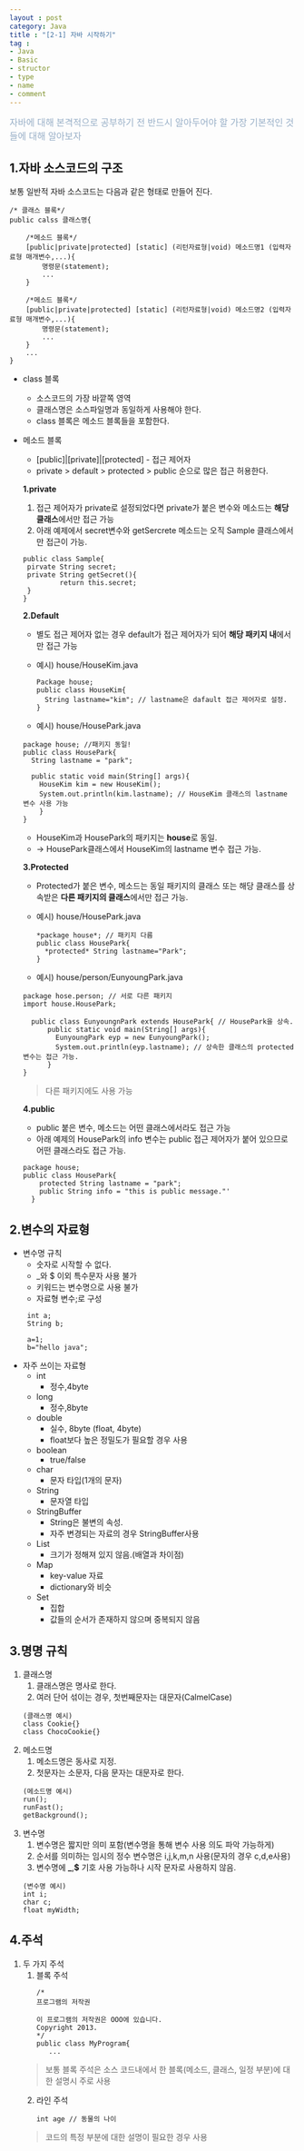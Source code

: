```yaml
---
layout : post
category: Java
title : "[2-1] 자바 시작하기"
tag :
- Java
- Basic
- structor
- type
- name
- comment
---
```

<font color='#98AFC7' size=3>자바에 대해 본격적으로 공부하기 전 반드시 알아두어야 할 가장 기본적인 것들에 대해 알아보자</font>

1.자바 소스코드의 구조
---
보통 일반적 자바 소스코드는 다음과 같은 형태로 만들어 진다.
```
/* 클래스 블록*/
public calss 클래스명{
    
    /*메소드 블록*/
    [public|private|protected] [static] (리턴자료형|void) 메소드명1 (입력자료형 매개변수,...){
        명령문(statement);
        ...
    }
    
    /*메소드 블록*/
    [public|private|protected] [static] (리턴자료형|void) 메소드명2 (입력자료형 매개변수,...){
        명령문(statement);
        ...
    }
    ...
}    
```
* class 블록
  - 소스코드의 가장 바깥쪽 영역
  - 클래스명은 소스파일명과 동일하게 사용해야 한다.
  - class 블록은 메소드 블록들을 포함한다.
* 메소드 블록  
  * [public]|[private]|[protected] - 접근 제어자
  * private > default > protected > public 순으로 많은 접근 허용한다.  
  
  **1.private**
     1. 접근 제어자가 private로 설정되었다면 private가 붙은 변수와 메소드는 **해당 클래스**에서만 접근 가능
     2. 아래 예제에서 secret변수와 getSercrete 메소드는 오직 Sample 클래스에서만 접근이 가능.
     ```
     public class Sample{
      pirvate String secret;
      private String getSecret(){  
              return this.secret;
      }
     }
  ```
  
  **2.Default**
  * 별도 접근 제어자 없는 경우 default가 접근 제어자가 되어 **해당 패키지 내**에서만 접근 가능  
  * 예시) house/HouseKim.java
    ```
    Package house;
    public class HouseKim{
      String lastname="kim"; // lastname은 dafault 접근 제어자로 설정.
    }
    ```
    
  * 예시) house/HousePark.java
  ```
  package house; //패키지 동일!
  public class HousePark{
    String lastname = "park";
    
    public static void main(String[] args){
      HouseKim kim = new HouseKim();
      System.out.println(kim.lastname); // HouseKim 클래스의 lastname 변수 사용 가능 
      }
  }
  ```
  * HouseKim과 HousePark의 패키지는 **house**로 동일.
  * -> HousePark클래스에서 HouseKim의 lastname 변수 접근 가능.  
  

  **3.Protected**
  * Protected가 붙은 변수, 메소드는 동일 패키지의 클래스 또는 해당 클래스를 상속받은 **다른 패키지의 클래스**에서만 접근 가능.
  * 예시) house/HousePark.java  

    ```
    *package house*; // 패키지 다름 
    public class HousePark{
      *protected* String lastname="Park";
    }
    ```
  * 예시) house/person/EunyoungPark.java
  ```
  package hose.person; // 서로 다른 패키지
  import house.HousePark;
  
    public class EunyoungnPark extends HousePark{ // HousePark을 상속.
        public static void main(String[] args){
          EunyoungPark eyp = new EunyoungPark();
          System.out.println(eyp.lastname); // 상속한 클래스의 protected 변수는 접근 가능.
        }
  }
  ```
  > 다른 패키지에도 사용 가능
  
  **4.public**
  * public 붙은 변수, 메소드는 어떤 클래스에서라도 접근 가능
  * 아래 예제의 HousePark의 info 변수는 public 접근 제어자가 붙어 있으므로 어떤 클래스라도 접근 가능.
  ```
  package house;
  public class HousePark{
      protected String lastname = "park";
      public String info = "this is public message."'
    }
  ```

2.변수의 자료형
---
* 변수명 규칙
  * 숫자로 시작할 수 없다.
  * _와 $ 이외 특수문자 사용 불가
  * 키워드는 변수명으로 사용 불가
  * 자료형 변수;로 구성
   ```
    int a;
    String b;
  
    a=1;
    b="hello java";
    ```
* 자주 쓰이는 자료형
  * int
    * 정수,4byte
  * long
    * 정수,8byte
  * double
    * 실수, 8byte (float, 4byte)
    * float보다 높은 정밀도가 필요할 경우 사용
  * boolean
    * true/false
  * char
    * 문자 타입(1개의 문자)
  * String
    * 문자열 타입
  * StringBuffer
    * String은 불변의 속성.
    * 자주 변경되는 자료의 경우 StringBuffer사용
  * List
    * 크기가 정해져 있지 않음.(배열과 차이점)
  * Map
    * key-value 자료
    * dictionary와 비슷
  * Set
    * 집합
    * 값들의 순서가 존재하지 않으며 중복되지 않음

3.명명 규칙
---
 1. 클래스명
    1. 클래스명은 명사로 한다.
    2. 여러 단어 섞이는 경우, 첫번째문자는 대문자(CalmelCase)
    ```
    (클래스명 예시)
    class Cookie{}
    class ChocoCookie{}
    ```
 2. 메소드명
    1. 메소드명은 동사로 지정.
    2. 첫문자는 소문자, 다음 문자는 대문자로 한다.
    ```
    (메소드명 예시)
    run();
    runFast();
    getBackground();
    ```
 3. 변수명
    1. 변수명은 짧지만 의미 포함(변수명을 통해 변수 사용 의도 파악 가능하게)
    2. 순서를 의미하는 임시의 정수 변수명은 i,j,k,m,n 사용(문자의 경우 c,d,e사용)
    3. 변수명에 **_**,**$** 기호 사용 가능하나 시작 문자로 사용하지 않음.
    ```
    (변수명 예시)
    int i;
    char c;
    float myWidth;
    ```
    
4.주석
---
1. 두 가지 주석
   1. 블록 주석
      ```
      /*
      프로그램의 저작권 
      
      이 프로그램의 저작권은 OOO에 있습니다.
      Copyright 2013.
      */
      public class MyProgram{
         ... 
      ```
    > 보통 블록 주석은 소스 코드내에서 한 블록(메소드, 클래스, 일정 부분)에 대한 설명시 주로 사용
   2. 라인 주석
      ```
      int age // 동물의 나이
      ```
   > 코드의 특정 부분에 대한 설명이 필요한 경우 사용